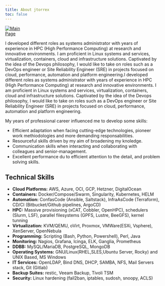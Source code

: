 ```yaml
---
title: About jtorrex
toc: false
---
```


[<img src="https://media-exp1.licdn.com/dms/image/C5603AQHa3FM-wYUnLA/profile-displayphoto-shrink_100_100/0/1568496899810?e=1616025600&v=beta&t=3xkl0Tc1PFvtgDTp4sIhkBUzyvp1MNLSzDKiC9ek4QY" style="max-width:15%;min-width:40px;float:center;" alt="Main Page" />](https://torrex.xyz)

I developed different roles as systems administrator with years of experience in HPC (High Performance Computing) at research and innovative environments. I am proficient in Linux systems and services, virtualization, containers, cloud and infrastructure solutions. Captivated by the idea of the Devops philosophy, I would like to take on roles such as a DevOps engineer or Site Reliability Engineer (SRE) in projects focused on cloud, performance, automation and platform engineering.I developed different roles as systems administrator with years of experience in HPC (High Performance Computing) at research and innovative environments. I am proficient in Linux systems and services, virtualization, containers, cloud and infrastructure solutions. Captivated by the idea of the Devops philosophy, I would like to take on roles such as a DevOps engineer or Site Reliability Engineer (SRE) in projects focused on cloud, performance, automation and platform engineering.

My years of professional career influenced me to develop some skills:

- Efficient adaptation when facing cutting-edge technologies, pioneer work methiodologies and more demanding responsabilities.
- Resourceful skills driven by my aim of broadening my knoledge.
- Communication skills when interacting and collaborating with colleagues and senior-management.
- Excellent performance du to efficient attention to the detail, and problem solving skills.

## Technical Skills

* **Cloud Platforms:** AWS, Azure, OCI, GCP, Hetzner, DigitalOcean</li>
* **Containers:** Docker/Compose/Swarm, Singularity, Kubernetes, HELM</li>
* **Automation:** ConfasCode (Ansible, Saltstack), InfraAsCode (Terraform), CD/CI (Bitbucket/Github pipelines, ArgoCD)</li>
* **HPC:** Massive provisioning (xCAT, Cobbler, OpenHPC), schedulers (Slurm, LSF), parallel filesystems (GPFS, Lustre, BeeGFS), kernel tunning</li>
* **Virtualization:** KVM/QEMU, oVirt, Proxmox, VMWare(ESXi, Vsphere), XenServer, OpenNebula</li>
* **Programming:** Scripting (Bash, Python, Powershell), Perl, Java</li>
* **Monitoring:** Nagios, Grafana, Icinga, ELK, Ganglia, Prometheus</li>
* **DDBB:** MySQL/MariaDB, PostgreSQL, MongoDB</li>
* **Operating Systems:** GNU/Linux(RHEL,SLES,Ubuntu Server, Rocky) and UNIX Based, MS Windows</li>
* **IT Services:** OpenLDAP, Bind DNS, DHCP, SAMBA, NFS, Mail Servers stack, Git (Gitlab)</li>
* **Backup Suites:** restic, Veeam Backup, Tivoli TSM</li>
* **Security:** Linux hardening (fail2ban, iptables, sudosh, snoopy, ACLS)</li>
